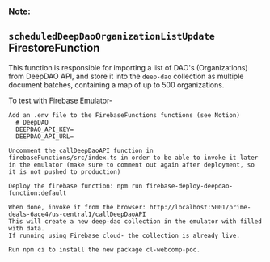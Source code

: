 ### Note:
## `scheduledDeepDaoOrganizationListUpdate` FirestoreFunction
This function is responsible for importing a list of DAO's (Organizations) from DeepDAO API, and store it into the `deep-dao` collection as multiple document batches, containing a map
of up to 500 organizations.

To test with Firebase Emulator-

    Add an .env file to the FirebaseFunctions functions (see Notion)
      # DeepDAO
      DEEPDAO_API_KEY=
      DEEPDAO_API_URL=

    Uncomment the callDeepDaoAPI function in firebaseFunctions/src/index.ts in order to be able to invoke it later in the emulator (make sure to comment out again after deployment, so it is not pushed to production)

    Deploy the firebase function: npm run firebase-deploy-deepdao-function:default

    When done, invoke it from the browser: http://localhost:5001/prime-deals-6ace4/us-central1/callDeepDaoAPI
    This will create a new deep-dao collection in the emulator with filled with data.
    If running using Firebase cloud- the collection is already live.

    Run npm ci to install the new package cl-webcomp-poc.

